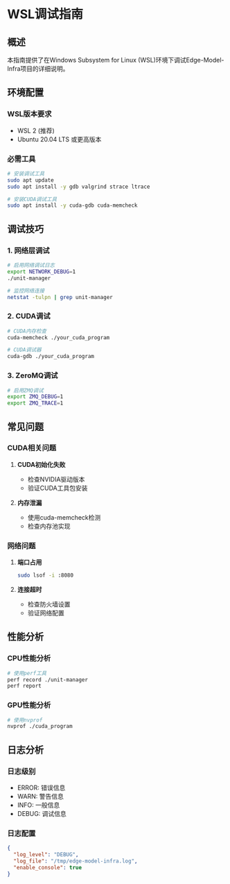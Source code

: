 # WSL调试指南

## 概述

本指南提供了在Windows Subsystem for Linux (WSL)环境下调试Edge-Model-Infra项目的详细说明。

## 环境配置

### WSL版本要求
- WSL 2 (推荐)
- Ubuntu 20.04 LTS 或更高版本

### 必需工具
```bash
# 安装调试工具
sudo apt update
sudo apt install -y gdb valgrind strace ltrace

# 安装CUDA调试工具
sudo apt install -y cuda-gdb cuda-memcheck
```

## 调试技巧

### 1. 网络层调试
```bash
# 启用网络调试日志
export NETWORK_DEBUG=1
./unit-manager

# 监控网络连接
netstat -tulpn | grep unit-manager
```

### 2. CUDA调试
```bash
# CUDA内存检查
cuda-memcheck ./your_cuda_program

# CUDA调试器
cuda-gdb ./your_cuda_program
```

### 3. ZeroMQ调试
```bash
# 启用ZMQ调试
export ZMQ_DEBUG=1
export ZMQ_TRACE=1
```

## 常见问题

### CUDA相关问题
1. **CUDA初始化失败**
   - 检查NVIDIA驱动版本
   - 验证CUDA工具包安装

2. **内存泄漏**
   - 使用cuda-memcheck检测
   - 检查内存池实现

### 网络问题
1. **端口占用**
   ```bash
   sudo lsof -i :8080
   ```

2. **连接超时**
   - 检查防火墙设置
   - 验证网络配置

## 性能分析

### CPU性能分析
```bash
# 使用perf工具
perf record ./unit-manager
perf report
```

### GPU性能分析
```bash
# 使用nvprof
nvprof ./cuda_program
```

## 日志分析

### 日志级别
- ERROR: 错误信息
- WARN: 警告信息  
- INFO: 一般信息
- DEBUG: 调试信息

### 日志配置
```json
{
  "log_level": "DEBUG",
  "log_file": "/tmp/edge-model-infra.log",
  "enable_console": true
}
```
